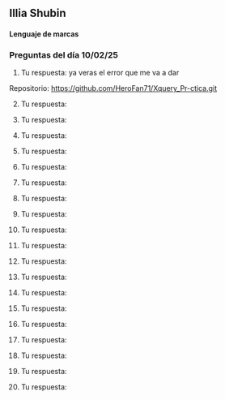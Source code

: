 ## Illia Shubin

#### Lenguaje de marcas

### Preguntas del día 10/02/25

1. Tu respuesta: ya veras el error que me va a dar 

Repositorio: https://github.com/HeroFan71/Xquery_Pr-ctica.git

2. Tu respuesta:

3. Tu respuesta:

4. Tu respuesta:

5. Tu respuesta:

6. Tu respuesta:

7. Tu respuesta:

8. Tu respuesta:

9. Tu respuesta:

10. Tu respuesta:

11. Tu respuesta:

12. Tu respuesta:

13. Tu respuesta:

14. Tu respuesta:

15. Tu respuesta:

16. Tu respuesta:

17. Tu respuesta:

18. Tu respuesta:

19. Tu respuesta:

20. Tu respuesta:

